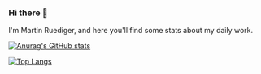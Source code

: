 ### Hi there 👋

<!--
**Hu3diger/hu3diger** is a ✨ _special_ ✨ repository because its `README.md` (this file) appears on your GitHub profile.

Here are some ideas to get you started:

- 🔭 I’m currently working on ...
- 🌱 I’m currently learning ...
- 👯 I’m looking to collaborate on ...
- 🤔 I’m looking for help with ...
- 💬 Ask me about ...
- 📫 How to reach me: ...
- 😄 Pronouns: ...
- ⚡ Fun fact: ...
-->

I'm Martin Ruediger, and here you'll find some stats about my daily work.

[![Anurag's GitHub stats](https://github-readme-stats.vercel.app/api?username=hu3diger&count_private=true&include_all_commits=true&show_icons=true&theme=dark)](https://github.com/rafael-perini)

[![Top Langs](https://github-readme-stats.vercel.app/api/top-langs/?username=hu3diger&theme=dark)](https://github.com/anuraghazra/github-readme-stats)
